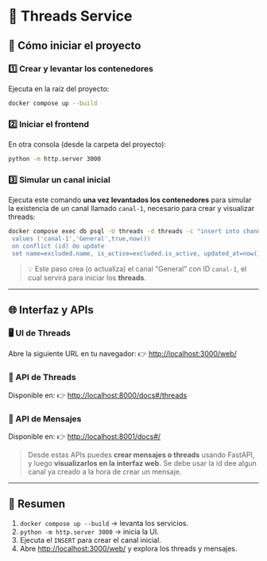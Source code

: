 # 🧩 Threads Service

## 🚀 Cómo iniciar el proyecto

### 1️⃣ Crear y levantar los contenedores
Ejecuta en la raíz del proyecto:

```bash
docker compose up --build
```

### 2️⃣ Iniciar el frontend
En otra consola (desde la carpeta del proyecto):

```bash
python -m http.server 3000
```

### 3️⃣ Simular un canal inicial
Ejecuta este comando **una vez levantados los contenedores** para simular la existencia de un canal llamado `canal-1`, necesario para crear y visualizar threads:

```bash
docker compose exec db psql -U threads -d threads -c "insert into channel (id,name,is_active,updated_at)
 values ('canal-1','General',true,now())
 on conflict (id) do update
 set name=excluded.name, is_active=excluded.is_active, updated_at=now();"
```

> 💡 Este paso crea (o actualiza) el canal “General” con ID `canal-1`, el cual servirá para iniciar los **threads**.

---

## 🌐 Interfaz y APIs

### 🖥️ UI de Threads
Abre la siguiente URL en tu navegador:
👉 [http://localhost:3000/web/](http://localhost:3000/web/)

### 📘 API de Threads
Disponible en:
👉 [http://localhost:8000/docs#/threads](http://localhost:8000/docs#/threads)

### 💬 API de Mensajes
Disponible en:
👉 [http://localhost:8001/docs#/](http://localhost:8001/docs#/)

> Desde estas APIs puedes **crear mensajes o threads** usando FastAPI, y luego **visualizarlos en la interfaz web.** Se debe usar la id dee algun canal ya creado a la hora de crear un mensaje.

---

## 🧠 Resumen
1. `docker compose up --build` → levanta los servicios.  
2. `python -m http.server 3000` → inicia la UI.  
3. Ejecuta el `INSERT` para crear el canal inicial.  
4. Abre [http://localhost:3000/web/](http://localhost:3000/web/) y explora los threads y mensajes.
